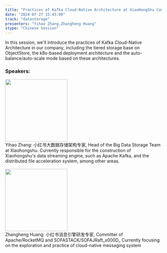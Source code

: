 ```yaml
---
title: "Practices of Kafka Cloud-Native Architecture at XiaoHongShu Company"
date: "2024-07-27 15:45:00" 
track: "datastorage"
presenters: "Yihao Zhang,Zhangheng Huang"
stype: "Chinese Session"
---
```

In this session, we'll introduce the practices of Kafka Cloud-Native Architecture in our company, including the tiered storage base on ObjectStore, the k8s-based deployment architecture and the auto-balance/auto-scale mode based on these architectures.
 ### Speakers: 
 <img src="https://sessionize.com/image/be47-400o400o1-NPNMLs7t3B9WRWG5UGttua.jpg" width="200" /><br>Yihao Zhang: 小红书大数据存储架构专家, Head of the Big Data Storage Team at Xiaohongshu. Currently responsible for the construction of Xiaohongshu's data streaming engine, such as Apache Kafka, and the distributed file acceleration system, among other areas.
 <br><br><img src="https://sessionize.com/image/fae1-400o400o1-DYptQwBSf8Fzg8U8YSpJyi.jpg" width="200" /><br>Zhangheng Huang: 小红书消息引擎研发专家, Committer of Apache/RocketMQ and SOFASTACK/SOFAJRaft_x000D_
Currently focusing on the exploration and practice of cloud-native messaging system
 <br><br>